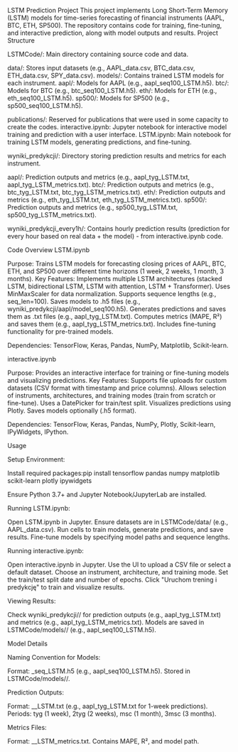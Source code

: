 LSTM Prediction Project
This project implements Long Short-Term Memory (LSTM) models for time-series forecasting of financial instruments (AAPL, BTC, ETH, SP500). The repository contains code for training, fine-tuning, and interactive prediction, along with model outputs and results.
Project Structure

LSTMCode/: Main directory containing source code and data.

data/: Stores input datasets (e.g., AAPL_data.csv, BTC_data.csv, ETH_data.csv, SPY_data.csv).
models/: Contains trained LSTM models for each instrument.
aapl/: Models for AAPL (e.g., aapl_seq100_LSTM.h5).
btc/: Models for BTC (e.g., btc_seq100_LSTM.h5).
eth/: Models for ETH (e.g., eth_seq100_LSTM.h5).
sp500/: Models for SP500 (e.g., sp500_seq100_LSTM.h5).


publications/: Reserved for publications that were used in some capacity to create the codes.
interactive.ipynb: Jupyter notebook for interactive model training and prediction with a user interface.
LSTM.ipynb: Main notebook for training LSTM models, generating predictions, and fine-tuning.


wyniki_predykcji/: Directory storing prediction results and metrics for each instrument.

aapl/: Prediction outputs and metrics (e.g., aapl_tyg_LSTM.txt, aapl_tyg_LSTM_metrics.txt).
btc/: Prediction outputs and metrics (e.g., btc_tyg_LSTM.txt, btc_tyg_LSTM_metrics.txt).
eth/: Prediction outputs and metrics (e.g., eth_tyg_LSTM.txt, eth_tyg_LSTM_metrics.txt).
sp500/: Prediction outputs and metrics (e.g., sp500_tyg_LSTM.txt, sp500_tyg_LSTM_metrics.txt).


wyniki_predykcji_every1h/: Contains hourly prediction results (prediction for every hour based on real data + the model) - from interactive.ipynb code.


Code Overview
LSTM.ipynb

Purpose: Trains LSTM models for forecasting closing prices of AAPL, BTC, ETH, and SP500 over different time horizons (1 week, 2 weeks, 1 month, 3 months).
Key Features:
Implements multiple LSTM architectures (stacked LSTM, bidirectional LSTM, LSTM with attention, LSTM + Transformer).
Uses MinMaxScaler for data normalization.
Supports sequence lengths (e.g., seq_len=100).
Saves models to .h5 files (e.g., wyniki_predykcji/aapl/model_seq100.h5).
Generates predictions and saves them as .txt files (e.g., aapl_tyg_LSTM.txt).
Computes metrics (MAPE, R²) and saves them (e.g., aapl_tyg_LSTM_metrics.txt).
Includes fine-tuning functionality for pre-trained models.


Dependencies: TensorFlow, Keras, Pandas, NumPy, Matplotlib, Scikit-learn.

interactive.ipynb

Purpose: Provides an interactive interface for training or fine-tuning models and visualizing predictions.
Key Features:
Supports file uploads for custom datasets (CSV format with timestamp and price columns).
Allows selection of instruments, architectures, and training modes (train from scratch or fine-tune).
Uses a DatePicker for train/test split.
Visualizes predictions using Plotly.
Saves models optionally (.h5 format).


Dependencies: TensorFlow, Keras, Pandas, NumPy, Plotly, Scikit-learn, IPyWidgets, IPython.

Usage

Setup Environment:

Install required packages:pip install tensorflow pandas numpy matplotlib scikit-learn plotly ipywidgets


Ensure Python 3.7+ and Jupyter Notebook/JupyterLab are installed.


Running LSTM.ipynb:

Open LSTM.ipynb in Jupyter.
Ensure datasets are in LSTMCode/data/ (e.g., AAPL_data.csv).
Run cells to train models, generate predictions, and save results.
Fine-tune models by specifying model paths and sequence lengths.


Running interactive.ipynb:

Open interactive.ipynb in Jupyter.
Use the UI to upload a CSV file or select a default dataset.
Choose an instrument, architecture, and training mode.
Set the train/test split date and number of epochs.
Click "Uruchom trening i predykcję" to train and visualize results.


Viewing Results:

Check wyniki_predykcji/<instrument>/ for prediction outputs (e.g., aapl_tyg_LSTM.txt) and metrics (e.g., aapl_tyg_LSTM_metrics.txt).
Models are saved in LSTMCode/models/<instrument>/ (e.g., aapl_seq100_LSTM.h5).

Model Details

Naming Convention for Models:

Format: <instrument>_seq<length>_LSTM.h5 (e.g., aapl_seq100_LSTM.h5).
Stored in LSTMCode/models/<instrument>/.


Prediction Outputs:

Format: <instrument>_<period>_LSTM.txt (e.g., aapl_tyg_LSTM.txt for 1-week predictions).
Periods: tyg (1 week), 2tyg (2 weeks), msc (1 month), 3msc (3 months).


Metrics Files:

Format: <instrument>_<period>_LSTM_metrics.txt.
Contains MAPE, R², and model path.